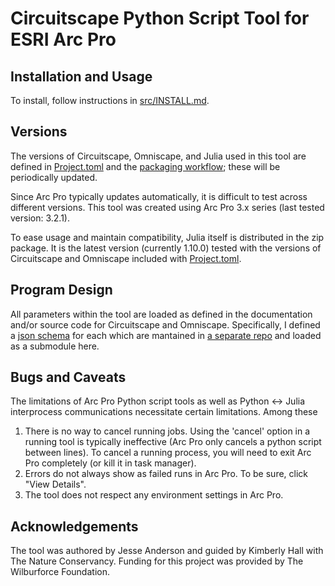 # Circuitscape Python Script Tool for ESRI Arc Pro

## Installation and Usage

To install, follow instructions in [src/INSTALL.md](src/INSTALL.md).

## Versions

The versions of Circuitscape, Omniscape, and Julia used in this tool are defined in [Project.toml](src/Project.toml) 
and the [packaging workflow](.github/workflows/zip_release.yaml); these will be periodically updated.

Since Arc Pro typically updates automatically, it is difficult to test across different versions. This tool was created
using Arc Pro 3.x series (last tested version: 3.2.1).

To ease usage and maintain compatibility, Julia itself is distributed in the zip package. It is the latest
version (currently 1.10.0) tested with the versions of Circuitscape and Omniscape included with 
[Project.toml](src/Project.toml).

## Program Design

All parameters within the tool are loaded as defined in the documentation and/or source code for Circuitscape and Omniscape.
Specifically, I defined a [json schema](https://json-schema.org) for each which are mantained in [a separate
repo](https://github.com/jessjaco/circuitscape-schema) and loaded as a submodule here. 

## Bugs and Caveats

The limitations of Arc Pro Python script tools as well as Python <-> Julia interprocess communications necessitate
certain limitations. Among these

1. There is no way to cancel running jobs.
Using the 'cancel' option in a running tool is typically ineffective (Arc Pro only cancels a python script between
lines). To cancel a running process, you will need to exit Arc Pro completely (or kill it in task manager).
1. Errors do not always show as failed runs in Arc Pro. To be sure, click "View Details".
1. The tool does not respect any environment settings in Arc Pro.

## Acknowledgements

The tool was authored by Jesse Anderson and guided by Kimberly Hall with The Nature Conservancy. Funding for this
project was provided by The Wilburforce Foundation.

